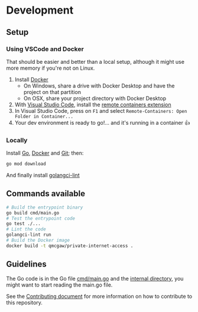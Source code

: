 # Development

## Setup

### Using VSCode and Docker

That should be easier and better than a local setup, although it might use more memory if you're not on Linux.

1. Install [Docker](https://docs.docker.com/install/)
    - On Windows, share a drive with Docker Desktop and have the project on that partition
    - On OSX, share your project directory with Docker Desktop
1. With [Visual Studio Code](https://code.visualstudio.com/download), install the [remote containers extension](https://marketplace.visualstudio.com/items?itemName=ms-vscode-remote.remote-containers)
1. In Visual Studio Code, press on `F1` and select `Remote-Containers: Open Folder in Container...`
1. Your dev environment is ready to go!... and it's running in a container :+1:

### Locally

Install [Go](https://golang.org/dl/), [Docker](https://www.docker.com/products/docker-desktop) and [Git](https://git-scm.com/downloads); then:

```sh
go mod download
```

And finally install [golangci-lint](https://github.com/golangci/golangci-lint#install)

## Commands available

```sh
# Build the entrypoint binary
go build cmd/main.go
# Test the entrypoint code
go test ./...
# Lint the code
golangci-lint run
# Build the Docker image
docker build -t qmcgaw/private-internet-access .
```

## Guidelines

The Go code is in the Go file [cmd/main.go](../cmd/main.go) and the [internal directory](../internal), you might want to start reading the main.go file.

See the [Contributing document](.github/CONTRIBUTING.md) for more information on how to contribute to this repository.
